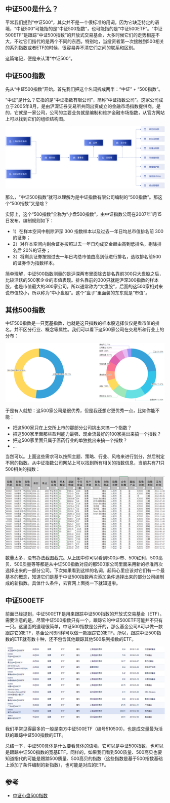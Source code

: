 ## 中证500是什么？

平常我们提到“中证500”，其实并不是一个很标准的用词。因为它缺乏特定的语境，“中证500”可能指的是“中证500指数”，也可能指的是“中证500ETF”。“中证500ETF”是跟踪“中证500指数”的开放式交易基金，大多时候它们的走势相差不大，不过它们指代的是两个不同的东西。特别地，当投资者第一次接触到500相关的系列指数或者ETF的时候，很容易弄不清它们之间的联系和区别。

这篇笔记，便是来认清“中证500”。


## 中证500指数

先从“中证500指数”开始。首先我们把这个名词拆成两半：“中证” + “500指数”。

“中证”是什么？它指的是“中证指数有限公司”，简称“中证指数公司”。这家公司成立于2005年8月，是由沪深证券交易所共同出资成立的金融市场指数提供商。是的，它就是一家公司，公司的主要业务就是编制和维护金融市场指数，从官方网站上可以找到它们的组织结构图。

![](./zz-org.png)

那么，“中证500指数”就可以理解为是中证指数有限公司编制的“500指数”。那这个“500指数”又是啥？

实际上，这个“500指数”全称为“小盘500指数”，由中证指数公司在2007年1月15日发布。编制规则如下：

- 1）在样本空间中剔除沪深 300 指数样本以及过去一年日均总市值排名前 300 的证券；
- 2）对样本空间内剩余证券按照过去一年日均成交金额由高到低排名，剔除排名后 20%的证券；
- 3）将剩余证券按照过去一年日均总市值由高到低进行排名，选取排名前500 的证券作为指数样本。

简单理解，中证500指数测量的是沪深两市里面除去排名靠前300只大盘股之后，比较活跃的500家企业的市值表现。排名靠前的300只就是沪深300指数的样本股，也是市值最大的300家公司，所以通常称为“大盘股”，后面的这500家相对来说市值较小，所以称为“中小盘股”。这个“盘子”里面装的东东就是“市值”。


## 其他500指数

中证500指数是一只宽基指数，也就是这只指数的样本股选择仅仅是看市值的排名，并不区分行业、概念等属性。我们可以看下这500家公司在交易所和行业上的分布：

![](./indus-distri.png)

于是有人就想：这500家公司是很优秀，但是我还想它更优秀一点，比如你能不能：

- 把这500家只在上交所上市的那部分公司挑出来搞一个指数？
- 把这500家里面那些盈利能力最强、现金流最好的100家挑出来搞一个指数？
- 把这500家里面只属于医药行业的单独挑出来搞一个指数？
- ...

当然可以。上面这些需求可以按照主题、策略、行业、风格来进行划分，然后制定不同的指数。从中证指数公司网站上可以找到所有相关的指数信息，当前共有71只500相关的指数：

![](./500-indexs.png)

数量太多，没有办法截图截完。从上图中你可以看到500沪市、500红利、500高贝、500质量等等都是从中证500指数对应的那500家公司里面采用新的标准再次选择出来的一部分公司。下次如果看到这样的名词，起码心里应该对它们有一个最基本的概念，知道它们是基于中证500指数再次添加条件选择出来的部分公司编制成的新指数。具体什么条件，去官网上面找一下就知道啦。


## 中证500ETF

前面已经提到，中证500ETF是用来跟踪中证500指数的开放式交易基金（ETF）。需要注意的是，尽管中证500指数只有一个，跟踪它的中证500ETF可能并不只有一只。这里面的道理很简单，中证500指数是公开的，那么基金公司A可以做一款跟踪它的ETF，基金公司B同样可以做一款跟踪它的ETF。所以，跟踪中证500指数的ETF就有数十种，还不包含其他跟踪其他500系列指数的ETF。

![](./500-etf.png)

我们平常见得最多的一般是南方中证500ETF（编号510500)，也是成交量最为活跃的跟踪中证500指数的ETF。

总结一下，中证500具体是什么要看具体的语境，它可以是中证500指数，也可以是跟踪中证500指数的宽基ETF。同样的，如果我们看到500质量、500高贝也要知道指代的可能是跟踪500质量、500高贝的指数（这些指数是基于500指数基础上添加了条件编制的新指数），也可能是对应的ETF。

## 参考

- [中证小盘500指数](https://www.csindex.com.cn/#/indices/family/detail?indexCode=000905)
